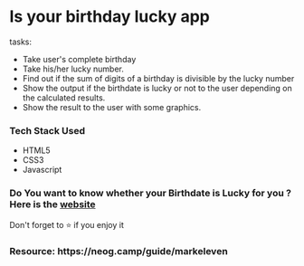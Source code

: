 # Is your birthday lucky app
<p>tasks:
<ul>
<li>Take user's complete birthday</li>
<li>Take his/her lucky number.</li>
<li>Find out if the sum of digits of a birthday is divisible by the lucky number</li>
<li>Show the output if the birthdate is lucky or not to the user depending on the calculated results.</li>
<li>Show the result to the user with some graphics.</li>
 </ul>
 <h3>Tech Stack Used</h3>
 <ul>
 <li>HTML5</li>
 <li>CSS3</li>
 <li>Javascript</li>
 </ul>
 </p>
<h3>Do You want to know whether your Birthdate is Lucky for you ? Here is the <a href="https://is-your-birthdate-special.netlify.app/">website</a></h3>
<p>Don't forget to ⭐ if you enjoy it</p>
<h3>Resource: https://neog.camp/guide/markeleven </h3>
